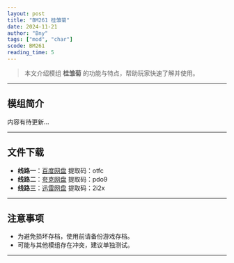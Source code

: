```yaml
---
layout: post
title: "BM261 桂雏菊"
date: 2024-11-21
author: "Bny"
tags: ["mod", "char"]
scode: BM261
reading_time: 5
---
```


> 本文介绍模组 **桂雏菊** 的功能与特点，帮助玩家快速了解并使用。

---

## 模组简介

内容有待更新...

---


## 文件下载
- **线路一**：[百度网盘](https://pan.baidu.com/s/1mRUL58aXa8ryI1Rt-cE66w?pwd=otfc)  提取码：otfc  
- **线路二**：[夸克网盘](https://pan.quark.cn/s/078f2c8988da?pwd=pdo9)  提取码：pdo9  
- **线路三**：[迅雷网盘](https://pan.xunlei.com/s/VOCCbR39wSKMxXDUOvjC-RtOA1?pwd=2i2x)  提取码：2i2x  

---

## 注意事项
- 为避免损坏存档，使用前请备份游戏存档。
- 可能与其他模组存在冲突，建议单独测试。

---


